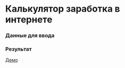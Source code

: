 # Калькулятор заработка в интернете

### Данные для ввода

### Результат

[Демо](https://pantera-digital.github.io/js-calculators/finance/internet-money-make/)
